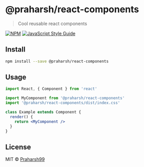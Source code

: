 # @praharsh/react-components

> Cool reusable react components

[![NPM](https://img.shields.io/npm/v/@praharsh/react-components.svg)](https://www.npmjs.com/package/@praharsh/react-components) [![JavaScript Style Guide](https://img.shields.io/badge/code_style-standard-brightgreen.svg)](https://standardjs.com)

## Install

```bash
npm install --save @praharsh/react-components
```

## Usage

```jsx
import React, { Component } from 'react'

import MyComponent from '@praharsh/react-components'
import '@praharsh/react-components/dist/index.css'

class Example extends Component {
  render() {
    return <MyComponent />
  }
}
```

## License

MIT © [Praharsh99](https://github.com/Praharsh99)
